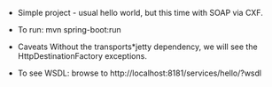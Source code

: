 - Simple project - usual hello world, but this time with SOAP via CXF. 


* To run:
mvn spring-boot:run

* Caveats
Without the transports*jetty dependency, we will see the HttpDestinationFactory exceptions.


- To see WSDL: 
browse to http://localhost:8181/services/hello/?wsdl
